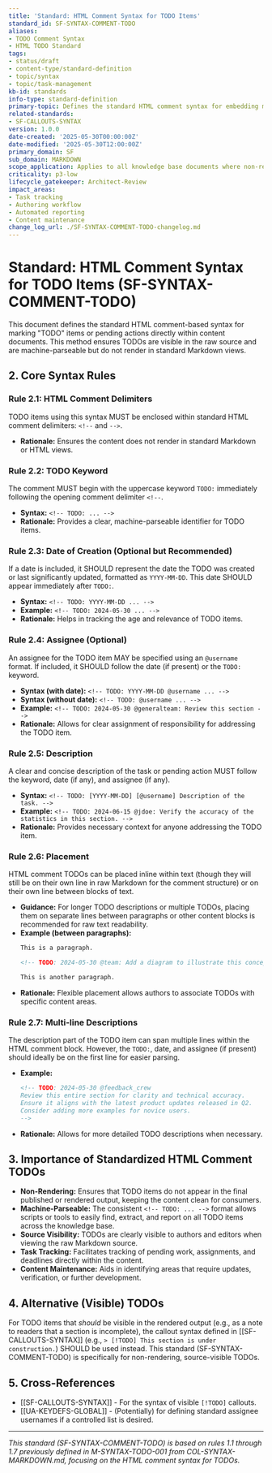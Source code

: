 ```yaml
---
title: 'Standard: HTML Comment Syntax for TODO Items'
standard_id: SF-SYNTAX-COMMENT-TODO
aliases:
- TODO Comment Syntax
- HTML TODO Standard
tags:
- status/draft
- content-type/standard-definition
- topic/syntax
- topic/task-management
kb-id: standards
info-type: standard-definition
primary-topic: Defines the standard HTML comment syntax for embedding machine-parseable TODO items within Markdown documents that do not render in typical views.
related-standards:
- SF-CALLOUTS-SYNTAX
version: 1.0.0
date-created: '2025-05-30T00:00:00Z'
date-modified: '2025-05-30T12:00:00Z'
primary_domain: SF
sub_domain: MARKDOWN
scope_application: Applies to all knowledge base documents where non-rendering, machine-parseable TODO items are embedded.
criticality: p3-low
lifecycle_gatekeeper: Architect-Review
impact_areas:
- Task tracking
- Authoring workflow
- Automated reporting
- Content maintenance
change_log_url: ./SF-SYNTAX-COMMENT-TODO-changelog.md
---
```

# Standard: HTML Comment Syntax for TODO Items (SF-SYNTAX-COMMENT-TODO)

This document defines the standard HTML comment-based syntax for marking "TODO" items or pending actions directly within content documents. This method ensures TODOs are visible in the raw source and are machine-parseable but do not render in standard Markdown views.

## 2. Core Syntax Rules

### Rule 2.1: HTML Comment Delimiters
TODO items using this syntax MUST be enclosed within standard HTML comment delimiters: `<!--` and `-->`.
*   **Rationale:** Ensures the content does not render in standard Markdown or HTML views.

### Rule 2.2: TODO Keyword
The comment MUST begin with the uppercase keyword `TODO:` immediately following the opening comment delimiter `<!--`.
*   **Syntax:** `<!-- TODO: ... -->`
*   **Rationale:** Provides a clear, machine-parseable identifier for TODO items.

### Rule 2.3: Date of Creation (Optional but Recommended)
If a date is included, it SHOULD represent the date the TODO was created or last significantly updated, formatted as `YYYY-MM-DD`. This date SHOULD appear immediately after `TODO:`.
*   **Syntax:** `<!-- TODO: YYYY-MM-DD ... -->`
*   **Example:** `<!-- TODO: 2024-05-30 ... -->`
*   **Rationale:** Helps in tracking the age and relevance of TODO items.

### Rule 2.4: Assignee (Optional)
An assignee for the TODO item MAY be specified using an `@username` format. If included, it SHOULD follow the date (if present) or the `TODO:` keyword.
*   **Syntax (with date):** `<!-- TODO: YYYY-MM-DD @username ... -->`
*   **Syntax (without date):** `<!-- TODO: @username ... -->`
*   **Example:** `<!-- TODO: 2024-05-30 @generalteam: Review this section -->`
*   **Rationale:** Allows for clear assignment of responsibility for addressing the TODO item.

### Rule 2.5: Description
A clear and concise description of the task or pending action MUST follow the keyword, date (if any), and assignee (if any).
*   **Syntax:** `<!-- TODO: [YYYY-MM-DD] [@username] Description of the task. -->`
*   **Example:** `<!-- TODO: 2024-06-15 @jdoe: Verify the accuracy of the statistics in this section. -->`
*   **Rationale:** Provides necessary context for anyone addressing the TODO item.

### Rule 2.6: Placement
HTML comment TODOs can be placed inline within text (though they will still be on their own line in raw Markdown for the comment structure) or on their own line between blocks of text.
*   **Guidance:** For longer TODO descriptions or multiple TODOs, placing them on separate lines between paragraphs or other content blocks is recommended for raw text readability.
*   **Example (between paragraphs):**
    ```markdown
    This is a paragraph.

    <!-- TODO: 2024-05-30 @team: Add a diagram to illustrate this concept. -->

    This is another paragraph.
    ```
*   **Rationale:** Flexible placement allows authors to associate TODOs with specific content areas.

### Rule 2.7: Multi-line Descriptions
The description part of the TODO item can span multiple lines within the HTML comment block. However, the `TODO:`, date, and assignee (if present) should ideally be on the first line for easier parsing.
*   **Example:**
    ```markdown
    <!-- TODO: 2024-05-30 @feedback_crew
    Review this entire section for clarity and technical accuracy.
    Ensure it aligns with the latest product updates released in Q2.
    Consider adding more examples for novice users.
    -->
    ```
*   **Rationale:** Allows for more detailed TODO descriptions when necessary.

## 3. Importance of Standardized HTML Comment TODOs

*   **Non-Rendering:** Ensures that TODO items do not appear in the final published or rendered output, keeping the content clean for consumers.
*   **Machine-Parseable:** The consistent `<!-- TODO: ... -->` format allows scripts or tools to easily find, extract, and report on all TODO items across the knowledge base.
*   **Source Visibility:** TODOs are clearly visible to authors and editors when viewing the raw Markdown source.
*   **Task Tracking:** Facilitates tracking of pending work, assignments, and deadlines directly within the content.
*   **Content Maintenance:** Aids in identifying areas that require updates, verification, or further development.

## 4. Alternative (Visible) TODOs

For TODO items that *should* be visible in the rendered output (e.g., as a note to readers that a section is incomplete), the callout syntax defined in [[SF-CALLOUTS-SYNTAX]] (e.g., `> [!TODO] This section is under construction.`) SHOULD be used instead. This standard (SF-SYNTAX-COMMENT-TODO) is specifically for non-rendering, source-visible TODOs.

## 5. Cross-References
- [[SF-CALLOUTS-SYNTAX]] - For the syntax of visible `[!TODO]` callouts.
- [[UA-KEYDEFS-GLOBAL]] - (Potentially) for defining standard assignee usernames if a controlled list is desired.

---
*This standard (SF-SYNTAX-COMMENT-TODO) is based on rules 1.1 through 1.7 previously defined in M-SYNTAX-TODO-001 from COL-SYNTAX-MARKDOWN.md, focusing on the HTML comment syntax for TODOs.*
